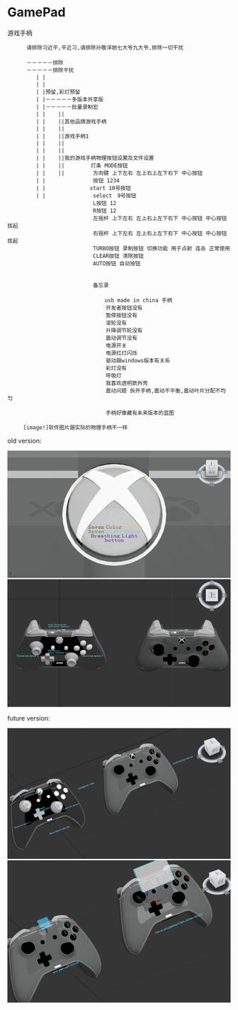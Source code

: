 # GamePad
游戏手柄
          
          请排除习近平,平近习,请排除孙敬洋她七大爷九大爷,排除一切干扰
        　
          －－－－－排除
          －－－－－排除干扰
             | |
             | |
             | |预留,彩灯预留
             | |－－－－－多版本共享版
             | |－－－－－批量录制宏
             | |    ||
             | |    ||其他品牌游戏手柄
             | |    ||
             | |    ||游戏手柄1
             | |    ||   
             | |    ||   
             | |    ||我的游戏手柄物理按钮设置及文件设置
             | |    ||　　　　　灯条 MODE按钮
             | |    ||         方向键 上下左右 左上右上左下右下 中心按钮
             | |               按钮 1234
             | |    　　　　　　start 10号按钮
             | |               select　9号按钮
                               L按钮 12 
                               R按钮 12
                               左摇杆 上下左右 左上右上左下右下 中心按钮 中心按钮拔起
                               右摇杆 上下左右 左上右上左下右下 中心按钮 中心按钮拔起
                               TURBO按钮 录制按钮 切换功能 用于点射 连击 正常使用
                               CLEAR按钮 清除按钮
                               AUTO按钮 自动按钮
                               
                               
                               备忘录
                               　　
                           　　　　 usb made in china 手柄
                                   开发者按钮没有
                                   暂停按钮没有
                                   滚轮没有
                                   升降调节轮没有
                                   震动调节没有
                                   电源开关
                                   电源红灯闪烁
                                   驱动跟windows版本有关系
                                   彩灯没有 
                                   呼吸灯
                                   我喜欢透明款外壳
                                   震动问题 拆开手柄,震动不平衡,震动叶片分配不均匀
                                   
                                   手柄好像藏有未来版本的蓝图
                                   
         [image!]软件图片跟实际的物理手柄不一样
       
       
       
       
       
old version:
         
   ![image](https://github.com/qizhoward/GamePad/blob/master/Old%20Game%20Board%20Version/gameboard1.PNG)
   ![image](https://github.com/qizhoward/GamePad/blob/master/Old%20Game%20Board%20Version/gameboard2.PNG)
       
future version:
          
   ![image](https://github.com/qizhoward/GamePad/blob/master/Future%20Game%20Board%20Version/gameboard3.PNG)
   ![image](https://github.com/qizhoward/GamePad/blob/master/Future%20Game%20Board%20Version/gameboard4.PNG)
         
